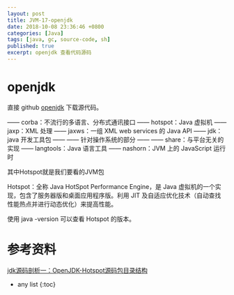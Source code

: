 ```yaml
---
layout: post
title: JVM-17-openjdk
date: 2018-10-08 23:36:46 +0800
categories: [Java]
tags: [java, gc, source-code, sh]
published: true
excerpt: openjdk 查看代码源码
---
```


# openjdk

直接 github [openjdk](https://github.com/unofficial-openjdk/openjdk) 下载源代码。

—— corba：不流行的多语言、分布式通讯接口 
—— hotspot：Java 虚拟机 
—— jaxp：XML 处理 
—— jaxws：一组 XML web services 的 Java API 
—— jdk：java 开发工具包 
—— —— 针对操作系统的部分 
—— —— share：与平台无关的实现 
—— langtools：Java 语言工具 
—— nashorn：JVM 上的 JavaScript 运行时

其中Hotspot就是我们要看的JVM包

Hotspot：全称 Java HotSpot Performance Engine，是 Java 虚拟机的一个实现，包含了服务器版和桌面应用程序版。利用 JIT 及自适应优化技术（自动查找性能热点并进行动态优化）来提高性能。

使用 java -version 可以查看 Hotspot 的版本。



# 参考资料

[jdk源码剖析一：OpenJDK-Hotspot源码包目录结构](https://www.cnblogs.com/dennyzhangdd/p/6734933.html)



* any list
{:toc}